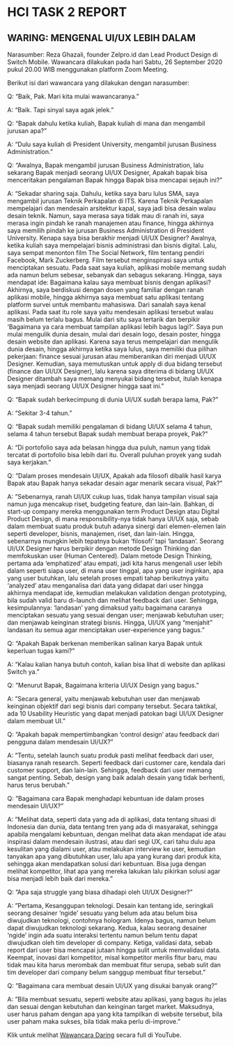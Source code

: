# HCI TASK 2 REPORT
## WARING: MENGENAL UI/UX LEBIH DALAM


Narasumber: 
Reza Ghazali, founder Zelpro.id dan Lead Product Design di Switch Mobile.
Wawancara dilakukan pada hari Sabtu, 26 September 2020 pukul 20.00 WIB menggunakan platform Zoom Meeting.

Berikut isi dari wawancara yang dilakukan dengan narasumber:

Q: “Baik, Pak. Mari kita mulai wawancaranya.”

A: “Baik. Tapi sinyal saya agak jelek.”

Q: “Bapak dahulu ketika kuliah, Bapak kuliah di mana dan mengambil jurusan apa?”

A: “Dulu saya kuliah di President University, mengambil jurusan Business Administration.”

Q: “Awalnya, Bapak mengambil jurusan Business Administration, lalu sekarang Bapak menjadi seorang UI/UX Designer, Apakah bapak bisa menceritakan pengalaman Bapak hingga Bapak bisa mencapai sejauh ini?”

A: “Sekadar sharing saja. Dahulu, ketika saya baru lulus SMA, saya mengambil jurusan Teknik Perkapalan di ITS. Karena Teknik Perkapalan mempelajari dan mendesain arsitektur kapal, saya jadi bisa desain walau desain teknik. Namun, saya merasa saya tidak mau di ranah ini, saya merasa ingin pindah ke ranah manajemen atau finance, hingga akhirnya saya memilih pindah ke jurusan Business Administration di President University.  Kenapa saya bisa berakhir menjadi UI/UX Designer? Awalnya, ketika kuliah saya mempelajari bisnis administrasi dan bisnis digital. Lalu, saya sempat menonton film The Social Network, film tentang pendiri Facebook, Mark Zuckerberg. Film tersebut menginspirasi saya untuk menciptakan sesuatu. Pada saat saya kuliah, aplikasi mobile memang sudah ada namun belum sebesar, sebanyak dan sebagus sekarang. Hingga, saya mendapat ide: Bagaimana kalau saya membuat bisnis dengan aplikasi? Akhirnya, saya berdiskusi dengan dosen yang familiar dengan ranah aplikasi mobile, hingga akhirnya saya membuat satu aplikasi tentang platform survei untuk membantu mahasiswa. Dari sanalah saya kenal aplikasi. Pada saat itu role saya yaitu mendesain aplikasi tersebut walau masih belum terlalu bagus. Mulai dari situ saya tertarik dan berpikir ‘Bagaimana ya cara membuat tampilan aplikasi lebih bagus lagi?’. Saya pun mulai mengulik dunia desain, mulai dari desain logo, desain poster, hingga desain website dan aplikasi. Karena saya terus mempelajari dan mengulik dunia desain, hingga akhirnya ketika saya lulus, saya memiliki dua pilihan pekerjaan: finance sesuai jurusan atau memberanikan diri menjadi UI/UX Designer. Kemudian, saya memutuskan untuk apply di dua bidang tersebut (finance dan UI/UX Designer), lalu karena saya diterima di bidang UI/UX Designer ditambah saya memang menyukai bidang tersebut, itulah kenapa saya menjadi seorang UI/UX Designer hingga saat ini.”

Q: “Bapak sudah berkecimpung di dunia UI/UX sudah berapa lama, Pak?”

A: “Sekitar 3-4 tahun.”

Q: “Bapak sudah memiliki pengalaman di bidang UI/UX selama 4 tahun, selama 4 tahun tersebut Bapak sudah membuat berapa proyek, Pak?”

A: “Di portofolio saya ada belasan hingga dua puluh, namun yang tidak tercatat di portofolio bisa lebih dari itu. Overall puluhan proyek yang sudah saya kerjakan.”

Q: ”Dalam proses mendesain UI/UX, Apakah ada filosofi dibalik hasil karya Bapak atau Bapak hanya sekadar desain agar menarik secara visual, Pak?”

A: ”Sebenarnya, ranah UI/UX cukup luas, tidak hanya tampilan visual saja namun juga mencakup riset, budgeting feature, dan lain-lain. Bahkan, di start-up company mereka menggunakan term Product Design atau Digital Product Design, di mana responsibility-nya tidak hanya UI/UX saja, sebab dalam membuat suatu produk butuh adanya sinergi dari elemen-elemen lain seperti developer, bisnis, manajemen, riset, dan lain-lain. Hingga, sebenarnya mungkin lebih tepatnya bukan ‘filosofi’ tapi ‘landasan’. Seorang UI/UX Designer harus berpikir dengan metode Design Thinking dan memfokuskan user (Human Centered). Dalam metode Design Thinking, pertama ada ‘emphatized’ atau empati, jadi kita harus mengenali user lebih dalam seperti siapa user, di mana user tinggal, apa yang user inginkan, apa yang user butuhkan, lalu setelah proses empati tahap berikutnya yaitu ‘analyzed’ atau menganalisa dari data yang didapat dari user hingga akhirnya mendapat ide, kemudian melakukan validation dengan prototyping, bila sudah valid baru di-launch dan melihat feedback dari user. Sehingga, kesimpulannya: ‘landasan’ yang dimaksud yaitu bagaimana caranya menciptakan sesuatu yang sesuai dengan user; menjawab kebutuhan user; dan menjawab keinginan strategi bisnis. Hingga, UI/UX yang “menjahit” landasan itu semua agar menciptakan user-experience yang bagus.”

Q: “Apakah Bapak berkenan memberikan salinan karya Bapak untuk keperluan tugas kami?”

A: “Kalau kalian hanya butuh contoh, kalian bisa lihat di website dan aplikasi Switch ya.”

Q: ”Menurut Bapak, Bagaimana kriteria UI/UX Design yang bagus.”

A: ”Secara general, yaitu menjawab kebutuhan user dan menjawab keinginan objektif dari segi bisnis dari company tersebut. Secara taktikal, ada 10 Usability Heuristic yang dapat menjadi patokan bagi UI/UX Designer dalam membuat UI.”

Q: ”Apakah bapak mempertimbangkan ‘control design’ atau feedback dari pengguna dalam mendesain UI/UX?”

A: ”Tentu, setelah launch suatu produk pasti melihat feedback dari user, biasanya ranah research. Seperti feedback dari customer care, kendala dari customer support, dan lain-lain. Sehingga, feedback dari user memang sangat penting. Sebab, design yang baik adalah desain yang tidak berhenti, harus terus berubah.”

Q: ”Bagaimana cara Bapak menghadapi kebuntuan ide dalam proses mendesain UI/UX?”

A: ”Melihat data, seperti data yang ada di aplikasi, data tentang situasi di Indonesia dan dunia, data tentang tren yang ada di masyarakat, sehingga apabila mengalami kebuntuan, dengan melihat data akan mendapat ide atau inspirasi dalam mendesain ilustrasi, atau dari segi UX, cari tahu dulu apa kesulitan yang dialami user, atau melakukan interview ke user,  kemudian tanyakan apa yang dibutuhkan user, lalu apa yang kurang dari produk kita, sehingga akan mendapatkan solusi dari kebuntuan. Bisa juga dengan melihat kompetitor, lihat apa yang mereka lakukan lalu pikirkan solusi agar bisa menjadi lebih baik dari mereka.”

Q: ”Apa saja struggle yang biasa dihadapi oleh UI/UX Designer?”

A: ”Pertama, Kesanggupan teknologi. Desain kan tentang ide, seringkali seorang desainer ‘ngide’ sesuatu yang belum ada atau belum bisa diwujudkan teknologi, contohnya hologram. Idenya bagus, namun belum dapat diwujudkan teknologi sekarang. Kedua, kalau seorang desainer ‘ngide’ ingin ada suatu interaksi tertentu namun belum tentu dapat diwujudkan oleh tim developer di company. Ketiga, validasi data, sebab report dari user bisa mencapai jutaan hingga sulit untuk memvalidasi data. Keempat, inovasi dari kompetitor, misal kompetitor merilis fitur baru, mau tidak mau kita harus merombak dan membuat fitur serupa, sebab sulit dan tim developer dari company belum sanggup membuat fitur tersebut.”

Q: ”Bagaimana cara membuat desain UI/UX yang disukai banyak orang?”

A: ”Bila membuat sesuatu, seperti website atau aplikasi, yang bagus itu jelas dan sesuai dengan kebutuhan dan keinginan target market. Maksudnya, user harus paham dengan apa yang kita tampilkan di website tersebut, bila user paham maka sukses, bila tidak maka perlu di-improve.”

Klik untuk melihat [Wawancara Daring](https://youtu.be/NMrO83hyRm8) secara full di YouTube.